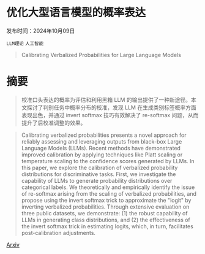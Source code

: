 # 优化大型语言模型的概率表达

发布时间：2024年10月09日

`LLM理论` `人工智能`

> Calibrating Verbalized Probabilities for Large Language Models

# 摘要

> 校准口头表达的概率为评估和利用黑箱 LLM 的输出提供了一种新途径。本文探讨了判别任务中概率分布的校准，发现 LLM 在生成类别标签概率方面表现出色，并通过 invert softmax 技巧有效解决了 re-softmax 问题，从而提升了后校准调整的效果。

> Calibrating verbalized probabilities presents a novel approach for reliably assessing and leveraging outputs from black-box Large Language Models (LLMs). Recent methods have demonstrated improved calibration by applying techniques like Platt scaling or temperature scaling to the confidence scores generated by LLMs. In this paper, we explore the calibration of verbalized probability distributions for discriminative tasks. First, we investigate the capability of LLMs to generate probability distributions over categorical labels. We theoretically and empirically identify the issue of re-softmax arising from the scaling of verbalized probabilities, and propose using the invert softmax trick to approximate the "logit" by inverting verbalized probabilities. Through extensive evaluation on three public datasets, we demonstrate: (1) the robust capability of LLMs in generating class distributions, and (2) the effectiveness of the invert softmax trick in estimating logits, which, in turn, facilitates post-calibration adjustments.

[Arxiv](https://arxiv.org/abs/2410.06707)